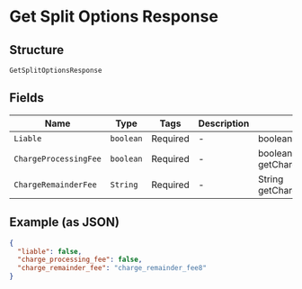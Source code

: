 
# Get Split Options Response

## Structure

`GetSplitOptionsResponse`

## Fields

| Name | Type | Tags | Description | Getter | Setter |
|  --- | --- | --- | --- | --- | --- |
| `Liable` | `boolean` | Required | - | boolean getLiable() | setLiable(boolean liable) |
| `ChargeProcessingFee` | `boolean` | Required | - | boolean getChargeProcessingFee() | setChargeProcessingFee(boolean chargeProcessingFee) |
| `ChargeRemainderFee` | `String` | Required | - | String getChargeRemainderFee() | setChargeRemainderFee(String chargeRemainderFee) |

## Example (as JSON)

```json
{
  "liable": false,
  "charge_processing_fee": false,
  "charge_remainder_fee": "charge_remainder_fee8"
}
```

